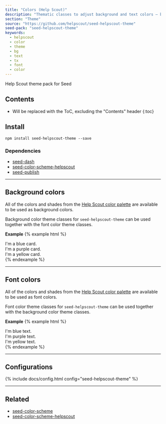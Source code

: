 ```yaml
---
title: "Colors (Help Scout)"
description: "Thematic classes to adjust background and text colors – based on the Help Scout color scheme."
section: "Theme"
source: "https://github.com/helpscout/seed-helpscout-theme"
seed-pack: "seed-helpscout-theme"
keywords: 
  - helpscout
  - color
  - theme
  - bg
  - text
  - tx
  - font
  - color
---
```


Help Scout theme pack for Seed

## Contents

* Will be replaced with the ToC, excluding the "Contents" header
{:toc}

## Install

```
npm install seed-helpscout-theme --save
```


### Dependencies

* [seed-dash](/seed/packs/seed-dash)
* [seed-color-scheme-helpscout](/seed/packs/seed-color-scheme-helpscout)
* [seed-publish](/seed/packs/seed-publish)



---


## Background colors

All of the colors and shades from the [Help Scout color palette](/brand/color/) are available to be used as background colors.

Background color theme classes for `seed-helpscout-theme` can be used together with the font color theme classes.

**Example**
{% example html %}
<div class="c-card u-pad-4 t-bg-blue-500">
  I'm a blue card.
</div>
<div class="c-card u-pad-4 t-bg-purple-600">
  I'm a purple card.
</div>
<div class="c-card u-pad-4 t-bg-yellow-400">
  I'm a yellow card.
</div>
{% endexample %}


---


## Font colors

All of the colors and shades from the [Help Scout color palette](/brand/color/) are available to be used as font colors.

Font color theme classes for `seed-helpscout-theme` can be used together with the background color theme classes.

**Example**
{% example html %}
<div class="c-card u-pad-4 t-tx-blue-500">
  I'm blue text.
</div>
<div class="c-card u-pad-4 t-tx-purple-600">
  I'm purple text.
</div>
<div class="c-card u-pad-4 t-tx-yellow-400">
  I'm yellow text.
</div>
{% endexample %}



---



## Configurations


{% include docs/config.html config="seed-helpscout-theme" %}



---



## Related

* [seed-color-scheme](/seed/packs/seed-color-scheme)
* [seed-color-scheme-helpscout](/seed/packs/seed-color-scheme-helpscout)
